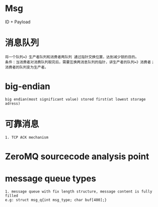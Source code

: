 # Msg
ID + Payload

# 消息队列  
```
将一个队列=》生产者队列和消费者两队列 通过指针交换位置，达到减少锁的目的。
条件：当消费者对消费队列取完后，需要互换两消息队列的指针，讲生产者的队列=》消费者；消费者的队列变为生产者。
```

# big-endian
```
big endian(most significant value) stored first(at lowest storage adress)  
```
# 可靠消息
```
1. TCP ACK mechanism
```

# ZeroMQ sourcecode analysis point

# message queue types
```
1. message queue with fix length structure, message content is fully filled
e.g: struct msg_q{int msg_type; char buf[400];}
```
